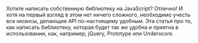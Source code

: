 Хотите написать собственную библиотеку на JavaScript? Отлично! И хотя на 
первый взгляд в этом нет ничего сложного, необходимо учесть все нюансы, 
делающие API по-настоящему удобным. Эта статья про то, как написать 
библиотеку, которая будет так же удобна и приятна в использовании, как, 
например, jQuery, Prototype или Underscore.